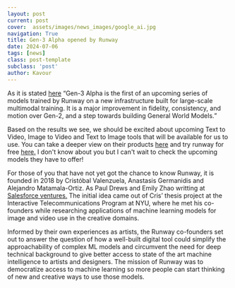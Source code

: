 ```yaml
---
layout: post
current: post
cover:  assets/images/news_images/google_ai.jpg
navigation: True
title: Gen-3 Alpha opened by Runway
date: 2024-07-06
tags: [news]
class: post-template
subclass: 'post'
author: Kavour
---
```


<p>As it is stated <a href='https://runwayml.com/blog/introducing-gen-3-alpha/'>here</a> <q>Gen-3 Alpha is the first of an upcoming series of models trained by Runway on a new infrastructure built for large-scale multimodal training. It is a major improvement in fidelity, consistency, and motion over Gen-2, and a step towards building General World Models.</q></p>

<p>Based on the results we see, we should be excited about upcoming Text to Video, Image to Video and Text to Image tools that will be available for us to use. You can take a deeper view on their products <a href='https://runwayml.com/'>here</a> and try runway for free <a href='https://app.runwayml.com/signup'>here.</a> I don't know about you but I can't wait to check the upcoming models they have to offer!</p>

<p>For those of you that have not yet got the chance to know Runway, it is founded in 2018 by Cristóbal Valenzuela, Anastasis Germanidis and Alejandro Matamala-Ortiz. As Paul Drews and Emily Zhao writting at <a href='https://salesforceventures.com/perspectives/welcome-runway/'>Salesforce ventures.</a> The initial idea came out of Cris’ thesis project at the Interactive Telecommunications Program at NYU, where he met his co-founders while researching applications of machine learning models for image and video use in the creative domains.</p>

<p>Informed by their own experiences as artists, the Runway co-founders set out to answer the question of how a well-built digital tool could simplify the approachability of complex ML models and circumvent the need for deep technical background to give better access to state of the art machine intelligence to artists and designers. The mission of Runway was to democratize access to machine learning so more people can start thinking of new and creative ways to use those models.</p>